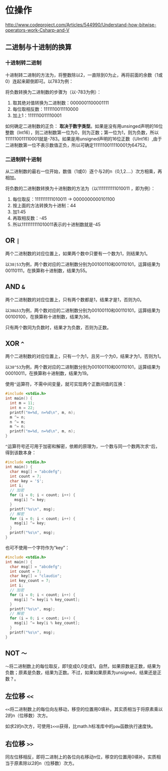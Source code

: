 # 位操作

<http://www.codeproject.com/Articles/544990/Understand-how-bitwise-operators-work-Csharp-and-V>

## 二进制与十进制的换算

### 十进制转二进制

十进制转二进制的方法为，将整数除以2，一直除到0为止，再将前面的余数（1或0）连起来颠倒即可。以783为例：

将负数转换为二进制数的步骤为（以-783为例）：

1.  取其绝对值转换为二进制数：0000001100001111
2.  每位取相反数：1111110011110000
3.  加上1：1111110011110001

如何确定二进制数的正负： **取决于数字类型**。如果是没有用unsinged声明的16位整数（Int16），则二进制数第一位为0，则为正数；第一位为1，则为负数，所以1111110011110001就是-783。如果是用unsigned声明的16位正数（UInt16）,由于二进制数第一位不表示数值正负，所以可确定1111110011110001为64752。

### 二进制转十进制

从二进制数的最右一位开始，数值（1或0）逐个与2的n（0,1,2....）次方相乘，再相加。

将负数的二进制数转换为十进制数的方法为（以1111111111010011 ，即为例）：

1.  每位取反：1111111111010011  -> 0000000000101100
2.  按上面的方法转换为十进制：44
3.  加1:45
4.  再取相反数：-45
5.  所以1111111111010011表示的十进制数就是-45

## OR `|`

两个二进制数的对应位置上，如果两个数中只要有一个数为1，则结果为1。

以`38|53`为例，两个数对应的二进制数分别为00100110和00110101，运算结果为00110111，在换算称十进制数，结果为55。

## AND `&`

两个二进制数的对应位置上，只有两个数都是1，结果才是1，否则为0。

以`38&53`为例，两个数对应的二进制数分别为00100110和00110101，运算结果为00100100，在换算称十进制数，结果为36。

只有两个数同为负数时，结果才为负数，否则为正数。

## XOR `^`

两个二进制数的对应位置上，只有一个为1，且另一个为0，结果才为1，否则为1。

以`38^53`为例，两个数对应的二进制数分别为00100110和00110101，运算结果为00010011，在换算称十进制数，结果为19。

使用`^`运算符，不需中间变量，就可实现两个正数间值的互换：

```c
#include <stdio.h>
int main() {
  int m = 11;
  int n = 22;
  printf("m=%d, n=%d\n", m, n);
  m ^= n;
  n ^= m;
  m ^= n;
  printf("m=%d, n=%d\n", m, n);
}
```

`^`运算符号还可用于加密和解密，依赖的原理为，一个数与同一个数两次求`^`后，得到该数本身：

```c
#include <stdio.h>
int main() {
  char msg[] = "abcdefg";
  int count = 7;
  char key = '$';
  int i;
  // 加密
  for (i = 0; i < count; i++) {
    msg[i] ^= key;
  }
  printf("%s\n", msg);
  // 解密
  for (i = 0; i < count; i++) {
    msg[i] ^= key;
  }
  printf("%s\n", msg);
}
```

也可不使用一个字符作为“key”：

```c
#include <stdio.h>
int main() {
  char msg[] = "abcdefg";
  int count = 7;
  char key[] = "claudio";
  int key_count = 7;
  int i;
  // 加密
  for (i = 0; i < count; i++) {
    msg[i] ^= key[i % key_count];
  }
  printf("%s\n", msg);
  // 解密
  for (i = 0; i < count; i++) {
    msg[i] ^= key[i % key_count];
  }
  printf("%s\n", msg);
}
```

## NOT `～`

`～`将二进制数上的每位取反，即1变成0,0变成1。自然，如果原数是正数，结果为负数；原素是负数，结果为正数。不过，如果如果原素为unsigned，结果还是正数？。

## 左位移 `<<`

`<<`将二进制数上的每位向左移动，移空的位置用0填补。其实质相当于将原素乘以2的n（位移数）次方。

如求2的n次方，可使用`1<<n`获得，比math.h标准库中的`pow`函数执行速度快。

## 右位移 `>>`

同左位移相反，即将二进制上的各位向右移动n位，移空的位置用0填补。实质相当于原素除以2的n（位移数）次方。
